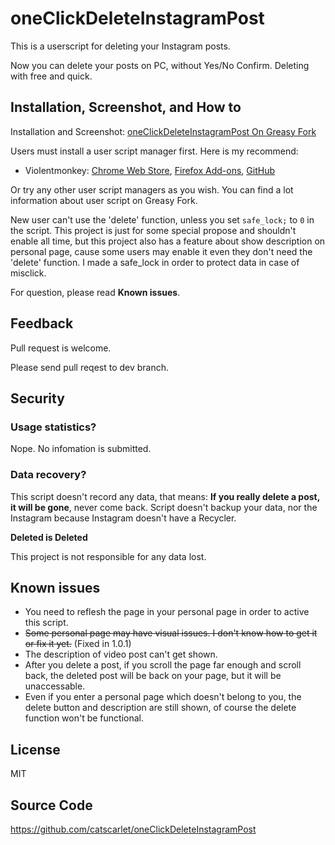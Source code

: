 # oneClickDeleteInstagramPost

This is a userscript for deleting your Instagram posts.

Now you can delete your posts on PC, without Yes/No Confirm. Deleting with free and quick.

## Installation, Screenshot, and How to

Installation and Screenshot: [oneClickDeleteInstagramPost On Greasy Fork](https://greasyfork.org/zh-CN/scripts/373339-oneclickdeleteinstagrampost)

Users must install a user script manager first. Here is my recommend:

- Violentmonkey: [Chrome Web Store](https://chrome.google.com/webstore/detail/violentmonkey/jinjaccalgkegednnccohejagnlnfdag), [Firefox Add-ons](https://addons.mozilla.org/en-US/firefox/addon/greasemonkey/), [GitHub](https://github.com/violentmonkey/violentmonkey/releases/latest)

Or try any other user script managers as you wish. You can find a lot information about user script on Greasy Fork.

New user can't use the 'delete' function, unless you set `safe_lock;` to `0` in the script. This project is just for some special propose and shouldn't enable all time, but this project also has a feature about show description on personal page, cause some users may enable it even they don't need the 'delete' function. I made a safe_lock in order to protect data in case of misclick.

For question, please read **Known issues**.

## Feedback

Pull request is welcome.

Please send pull reqest to dev branch.

## Security

### Usage statistics?

Nope. No infomation is submitted.

### Data recovery?

This script doesn't record any data, that means: **If you really delete a post, it will be gone**, never come back. Script doesn't backup your data, nor the Instagram because Instagram doesn't have a Recycler.

**Deleted is Deleted**

This project is not responsible for any data lost.

## Known issues

- You need to reflesh the page in your personal page in order to active this script.
- ~~Some personal page may have visual issues. I don't know how to get it or fix it yet.~~ (Fixed in 1.0.1)
- The description of video post can't get shown.
- After you delete a post, if you scroll the page far enough and scroll back, the deleted post will be back on your page, but it will be unaccessable.
- Even if you enter a personal page which doesn't belong to you, the delete button and description are still shown, of course the delete function won't be functional.

## License

MIT

## Source Code

<https://github.com/catscarlet/oneClickDeleteInstagramPost>
